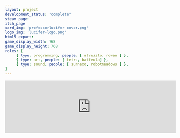 ```yaml
---
layout: project
development_status: "complete"
steam_page: 
itch_page:
card_img: 'professorlucifer-cover.png'
logo_img: 'lucifer-logo.png'
html5_export:
game_display_width: 768
game_display_height: 768
roles: [
	 { type: programming, people: [ alvesito, rowan ] },
	 { type: art, people: [ tetra, batfeula] },
	 { type: sound, people: [ sunnexo, robotmeadows ] },
]
---
```


<iframe frameborder="0" src="https://itch.io/embed/2981518?linkback=true&amp;border_width=3&amp;bg_color=000000&amp;fg_color=fefeff&amp;link_color=f8efd3&amp;border_color=000000" width="556" height="171"><a href="https://rowanfuture.itch.io/gbjam12">Professor Lucifer by ROWAN FUTURE, batfeula, Tetraminose, Alvesito, robotmeadows, sunnexo</a></iframe>